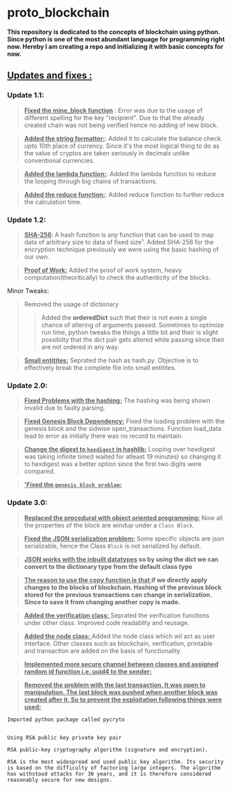 # proto_blockchain

__This repository is dedicated to the concepts of blockchain using python. Since python is one of the most abundant language for programming right now. Hereby I am creating a repo and initializing it with basic concepts for now.__


## __<u>Updates and fixes :</u>__

### __Update 1.1:__

><u>__Fixed the mine_block function__</u>
: Error was due to the usage of different spelling for the key "recipient". Due to that the already created chain was not being verified hence no adding of new block.

><u>__Added the string formatter:__</u>:
Added it to calculate the balance check upto 10th place of currency. Since it's the most logical thing to do as the value of cryptos are taken seriously in decimals unlike conventional currencies. 

><u>__Added the lambda function:__</u>:
Added the lambda function to reduce the looping through big chains of transactions.

><u>__Added the reduce function:__</u>:
Added reduce function to further reduce the calculation time.


### __Update 1.2:__

><u>__SHA-256__</u>:
A hash function is any function that can be used to map data of arbitrary size to data of fixed size¹. Added SHA-256 for the encryption technique previously we were using the basic hashing of our own.

><u>__Proof of Work:__</u>
Added the proof of work system, heavy computation(theoritically) to check the authenticity of the blocks.

Minor Tweaks:
>Removed the usage of dictionary
>>Added the   __orderedDict__  such that their is not even a single chance of altering of arguments passed. Sometimes to optimize run time, python tweaks the things a little bit and their is slight possiblity that the dict pair gets altered while passing since their are not ordered in any way.

><u>__Small entitites:__</u>
Seprated the hash as hash.py. Objective is to effectively break the complete file into small entitites.

### __Update 2.0:__

><u>__Fixed Problems with the hashing:__</u>
The hashing was being shown invalid due to faulty parsing.

><u>__Fixed Genesis Block Dependency:__</u>
Fixed the loading problem with the genesis block and the sidwise open_transactions. Function load_data lead to error as initially there was no record to maintain.

><u>__Change the digest to `hexdigest` in hashlib:__</u>
Looping over hexdigest was taking infinite time(I waited for atleast 19 minutes) so changing it to hexdigest was a better option since the first two digits were compared.


><u>__'Fixed the `genesis block problem`:__</u>


### __Update 3.0:__

> <u>__Replaced the procedural with object oriented programming:__</u>
Now all the properties of the block are windup under a ```Class Block```.

> <u>__Fixed the JSON serialization problem:__</u>
Some specific objects are json serializable, hence the Class ```Block``` is not serialized by default.

> <u>__JSON works with the inbuilt datatypes</u> so by using the __dict__ we can convert to the dictionary type from the default class type__

> __<u>The reason to use the copy function is that </u> if we directly apply changes to the blocks of blockchain. Hashing of the previous block stored for the previous transactions can change in serialization. Since to save it from changing another copy is made.__

><u> __Added the verification class:__ </u>Seprated the verification functions under other class. Improved code readablity and reusage.

><u> __Added the node class:__ </u>Added the node class which wil act as user interface. Other classes such as blockchain, verification, printable and transaction are added on the basis of functionality.

><u>__Implemented more secure channel between classes and assigned random id function i.e. uuid4 to the sender:__</u>

><u> __Removed the problem with the last transaction. It was open to manipulation. The last block was pushed when another block was created after it. So to prevent the exploitation following things were used:__</u>

```text
Imported python package called pycryto


Using RSA public key private key pair

RSA public-key cryptography algorithm (signature and encryption).

RSA is the most widespread and used public key algorithm. Its security is based on the difficulty of factoring large integers. The algorithm has withstood attacks for 30 years, and it is therefore considered reasonably secure for new designs.
 